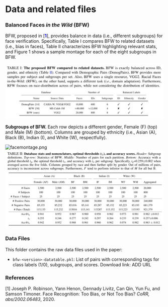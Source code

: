 # Data and related files
### Balanced Faces _in the Wild_ (BFW)

BFW, proposed in [<span style="color:blue">**1**</span>], provides balance in data (i.e., different subgroups) for face verification. Specifically, Table I compares BFW to related datasets (i.e., bias in faces), Table II characterizes BFW highlighting relevant stats, and Figure 1 shows a sample montage for each of the eight subgroups in BFW.

<img src=../docs/table1.png alt="table1" width="600"/>

**Subgroups of BFW.** Each row depicts a different gender, Female (F) (top) and Male (M) (bottom). Columns are grouped by ethnicity (i.e., Asian (A), Black (B), Indian (I), and White (W), respectfully).

<img src=../docs/facemontage.png alt="facemontage.png" width="600"/>

<img src=../docs/table2.png alt="table2" width="600"/>


### Data Files
This folder contains the raw data files used in the paper:

* `bfw-<version>-datatable.pkl`: List of pairs with corresponding tags for class labels (1/0), subgroups, and scores.
Download link: ADD URL

### References
[1] Joseph P. Robinson, Yann Henon, Gennady Livitz, Can Qin, Yun Fu, and Samson Timoner. Face Recognition: Too Bias, or Not Too Bias? _CoRR, abs/2002.06483_, 2020.
